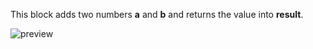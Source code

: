 This block adds two numbers **a** and **b** and returns the value into **result**.

![preview](/images/expressions/add-en.png)